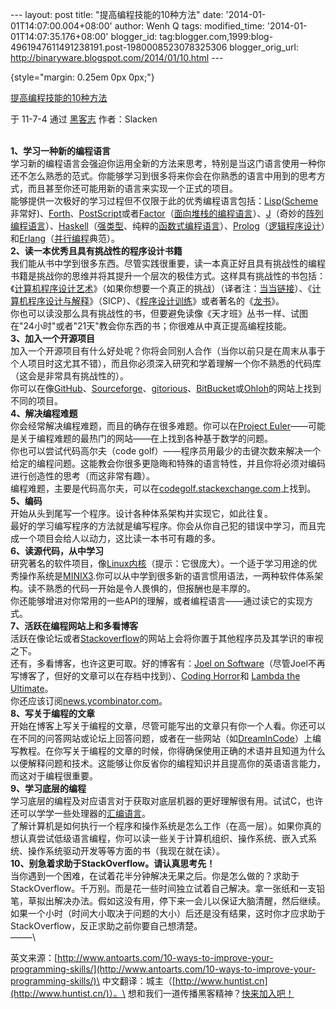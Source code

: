--- layout: post title: "提高编程技能的10种方法" date:
'2014-01-01T14:07:00.004+08:00' author: Wenh Q tags: modified\_time:
'2014-01-01T14:07:35.176+08:00' blogger\_id:
tag:blogger.com,1999:blog-4961947611491238191.post-1980008523078325306
blogger\_orig\_url: http://binaryware.blogspot.com/2014/01/10.html ---

 {style="margin: 0.25em 0px 0px;"}

[提高编程技能的10种方法](http://heikezhi.com/2011/07/03/10-ways-to-improve-your-programming-skills/)

于 11-7-4 通过 [黑客志](http://heikezhi.com/) 作者：Slacken

\
**1、学习一种新的编程语言**\
学习新的编程语言会强迫你运用全新的方法来思考，特别是当这门语言使用一种你还不怎么熟悉的范式。你能够学习到很多将来你会在你熟悉的语言中用到的思考方式，而且甚至你还可能用新的语言来实现一个正式的项目。\
能够提供一次极好的学习过程但不仅限于此的优秀编程语言包括：[Lisp](http://en.wikipedia.org/wiki/Lisp_%28programming_language%29)([Scheme](http://en.wikipedia.org/wiki/Scheme_%28programming_language%29)非常好)、[Forth](http://en.wikipedia.org/wiki/Forth_%28programming_language%29)、[PostScript](http://en.wikipedia.org/wiki/PostScript)或者[Factor](http://factorcode.org/)（[面向堆栈的编程语言](http://en.wikipedia.org/wiki/Stack-oriented_programming_language)）、[J](http://www.antoarts.com/the-j-programming-language-an-introduction-and-tutorial/)（奇妙的[阵列编程语言](http://en.wikipedia.org/wiki/Array_programming)）、[Haskell](http://haskell.org/haskellwiki/Haskell)（[强类型](http://en.wikipedia.org/wiki/Strong_typing)、纯粹的[函数式编程语言](http://en.wikipedia.org/wiki/Functional_programming)）、[Prolog](http://en.wikipedia.org/wiki/Prolog)（[逻辑程序设计](http://en.wikipedia.org/wiki/Logic_programming)）和[Erlang](http://en.wikipedia.org/wiki/Erlang_%28programming_language%29)（[并行编程](http://en.wikipedia.org/wiki/Concurrent_computing)典范）。\
**2、读一本优秀且具有挑战性的程序设计书籍**\
我们能从书中学到很多东西。尽管实践很重要，读一本真正好且具有挑战性的编程书籍是挑战你的思维并将其提升一个层次的极佳方式。这样具有挑战性的书包括：《[计算机程序设计艺术](http://www.amazon.com/Art-Computer-Programming-Volumes-Boxed/dp/0201485419)》（如果你想要一个真正的挑战）（译者注：[当当链接](http://search.dangdang.com/search_pub.php?key=%BC%C6%CB%E3%BB%FA%B3%CC%D0%F2%C9%E8%BC%C6%D2%D5%CA%F5)）、《[计算机程序设计与解释](http://www-mitpress.mit.edu/sicp/full-text/book/book.html)》（SICP）、《[程序设计训练](http://www.amazon.com/Discipline-Programming-Edsger-W-Dijkstra/dp/013215871X)》或者著名的《[龙书](http://www.amazon.com/gp/product/0321486811/)》。\
你也可以读没那么具有挑战性的书，但要避免读像《天才班》丛书一样、试图在"24小时"或者"21天"教会你东西的书；你很难从中真正提高编程技能。\
**3、加入一个开源项目**\
加入一个开源项目有什么好处呢？你将会同别人合作（当你以前只是在周末从事于个人项目时这尤其不错），而且你必须深入研究和学着理解一个你不熟悉的代码库（这会是非常具有挑战性的）。\
你可以在像[GitHub](https://github.com/)、[Sourceforge](http://sourceforge.net/)、[gitorious](http://gitorious.org/)、[BitBucket](https://bitbucket.org/)或[Ohloh](http://www.ohloh.net/)的网站上找到不同的项目。\
**4、解决编程难题**\
你会经常解决编程难题，而且的确存在很多难题。你可以在[Project
Euler](http://projecteuler.net/)——可能是关于编程难题的最热门的网站——在上找到各种基于数学的问题。\
你也可以尝试代码高尔夫（code
golf）——程序员用最少的击键次数来解决一个给定的编程问题。这能教会你很多更隐晦和特殊的语言特性，并且你将必须对编码进行创造性的思考（而这非常有趣）。\
编程难题，主要是代码高尔夫，可以在[codegolf.stackexchange.com](http://codegolf.stackexchange.com/)上找到。\
**5、编码**\
开始从头到尾写一个程序。设计各种体系架构并实现它，如此往复。\
最好的学习编写程序的方法就是编写程序。你会从你自己犯的错误中学习，而且完成一个项目会给人以动力，这比读一本书可有趣的多。\
**6、读源代码，从中学习**\
研究著名的软件项目，像[Linux内核](http://www.kernel.org/)（提示：它很庞大）。一个适于学习用途的优秀操作系统是[MINIX3](http://minix3.org/).你可以从中学到很多新的语言惯用语法，一两种软件体系架构。读不熟悉的代码一开始是令人畏惧的，但报酬也是丰厚的。\
你还能够增进对你常用的一些API的理解，或者编程语言——通过读它的实现方式。\
**7、活跃在编程网站上和多看博客**\
活跃在像论坛或者[Stackoverflow](http://stackoverflow.com/)的网站上会将你置于其他程序员及其学识的审视之下。\
还有，多看博客，也许这更可取。好的博客有：[Joel on
Software](http://www.joelonsoftware.com/)（尽管Joel不再写博客了，但好的文章可以在存档中找到）、[Coding
Horror](http://www.codinghorror.com/blog/)和 [Lambda the
Ultimate](http://lambda-the-ultimate.org/)。\
你还应该订阅[news.ycombinator.com](http://news.ycombinator.com/)。\
**8、写关于编程的文章**\
开始在博客上写关于编程的文章，尽管可能写出的文章只有你一个人看。你还可以在不同的问答网站或论坛上回答问题，或者在一些网站（如[DreamInCode](http://dreamincode.net/)）上编写教程。在你写关于编程的文章的时候，你得确保使用正确的术语并且知道为什么以便解释问题和技术。这能够让你反省你的编程知识并且提高你的英语语言能力，而这对于编程很重要。\
**9、学习底层的编程**\
学习底层的编程及对应语言对于获取对底层机器的更好理解很有用。试试C，也许还可以学学一些处理器的[汇编语言](http://en.wikipedia.org/wiki/Assembly_language)。\
了解计算机是如何执行一个程序和操作系统是怎么工作（在高一层）。如果你真的想认真尝试低级语言编程，你可以读一些关于计算机组织、操作系统、嵌入式系统、操作系统驱动开发等等方面的书（我现在就在读）。\
**10、别急着求助于StackOverflow。请认真思考先！**\
当你遇到一个困难，在试着花半分钟解决无果之后。你是怎么做的？求助于StackOverflow。千万别。而是花一些时间独立试着自己解决。拿一张纸和一支铅笔，草拟出解决办法。假如这没有用，停下来一会儿以保证大脑清醒，然后继续。\
如果一个小时（时间大小取决于问题的大小）后还是没有结果，这时你才应求助于StackOverflow，反正求助之前你要自己想清楚。\
——–\

英文来源：[http://www.antoarts.com/10-ways-to-improve-your-programming-skills/](http://www.antoarts.com/10-ways-to-improve-your-programming-skills/)\
 中文翻译：城主（[http://www.huntist.cn](http://www.huntist.cn/)）。\
想和我们一道传播黑客精神？[快来加入吧！](http://heikezhi.com/join)
